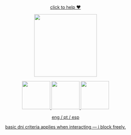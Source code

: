 <p align="center">
<a href="https://wearethechange.carrd.co/"
   target="_blank" rel="external nofollow" >
      click to help ❤️
</a>
<p align="center">
    <img width="200" src="https://github.com/user-attachments/assets/100568a3-792c-4e8c-b622-6218e2f5a8a1" alt="">
</p>

<p align="center">
<a href="https://wolfbrothers.atabook.org/"
   target="_blank" rel="external nofollow">
      <img width= 90 src="https://github.com/user-attachments/assets/69794330-3dbc-4de4-991e-fd4f749c2bf5" alt="" >
<a 
href="https://rentry.co/vilasong"
   target="_blank" rel="external nofollow">
          <img width= 90
src="https://github.com/user-attachments/assets/d7f1e0ef-41e6-4e97-acf6-4a5e58bd37af" alt="" >
        <a href="https://rentry.co/vilasong"
   target="_blank" rel="external nofollow">
      <img width = 90 src="https://github.com/user-attachments/assets/7cf506fa-b634-4cd1-b1f8-9b9b1a7008fc" alt="" >
</p>

<p align="center">
eng / pt / esp
<p align="center">
 basic dni criteria applies when interacting — i block freely.
</p>
